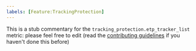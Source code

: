 ```yaml
---
labels: [Feature:TrackingProtection]
---
```


This is a stub commentary for the `tracking_protection.etp_tracker_list` metric: please feel free to edit (read the
[contributing guidelines](https://github.com/mozilla/glean-annotations/blob/main/CONTRIBUTING.md)
if you haven't done this before)
